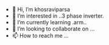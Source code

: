 - 👋 Hi, I’m khosraviparsa
- 👀 I’m interested in ..3 phase inverter.
- 🌱 I’m currently learning .arm..
- 💞️ I’m looking to collaborate on ...
- 📫 How to reach me ...

<!---
kh111346/kh111346 is a ✨ special ✨ repository because its `README.md` (this file) appears on your GitHub profile.
You can click the Preview link to take a look at your changes.
--->
